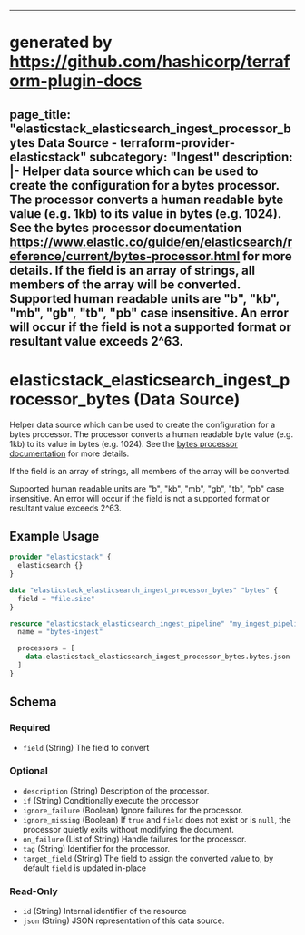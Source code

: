 
---
# generated by https://github.com/hashicorp/terraform-plugin-docs
page_title: "elasticstack_elasticsearch_ingest_processor_bytes Data Source - terraform-provider-elasticstack"
subcategory: "Ingest"
description: |-
  Helper data source which can be used to create the configuration for a bytes processor. The processor converts a human readable byte value (e.g. 1kb) to its value in bytes (e.g. 1024). See the bytes processor documentation https://www.elastic.co/guide/en/elasticsearch/reference/current/bytes-processor.html for more details.
  If the field is an array of strings, all members of the array will be converted.
  Supported human readable units are "b", "kb", "mb", "gb", "tb", "pb" case insensitive. An error will occur if the field is not a supported format or resultant value exceeds 2^63.
---

# elasticstack_elasticsearch_ingest_processor_bytes (Data Source)

Helper data source which can be used to create the configuration for a bytes processor. The processor converts a human readable byte value (e.g. 1kb) to its value in bytes (e.g. 1024). See the [bytes processor documentation](https://www.elastic.co/guide/en/elasticsearch/reference/current/bytes-processor.html) for more details.

If the field is an array of strings, all members of the array will be converted.

Supported human readable units are "b", "kb", "mb", "gb", "tb", "pb" case insensitive. An error will occur if the field is not a supported format or resultant value exceeds 2^63.

## Example Usage

```terraform
provider "elasticstack" {
  elasticsearch {}
}

data "elasticstack_elasticsearch_ingest_processor_bytes" "bytes" {
  field = "file.size"
}

resource "elasticstack_elasticsearch_ingest_pipeline" "my_ingest_pipeline" {
  name = "bytes-ingest"

  processors = [
    data.elasticstack_elasticsearch_ingest_processor_bytes.bytes.json
  ]
}
```

<!-- schema generated by tfplugindocs -->
## Schema

### Required

- `field` (String) The field to convert

### Optional

- `description` (String) Description of the processor.
- `if` (String) Conditionally execute the processor
- `ignore_failure` (Boolean) Ignore failures for the processor.
- `ignore_missing` (Boolean) If `true` and `field` does not exist or is `null`, the processor quietly exits without modifying the document.
- `on_failure` (List of String) Handle failures for the processor.
- `tag` (String) Identifier for the processor.
- `target_field` (String) The field to assign the converted value to, by default `field` is updated in-place

### Read-Only

- `id` (String) Internal identifier of the resource
- `json` (String) JSON representation of this data source.
